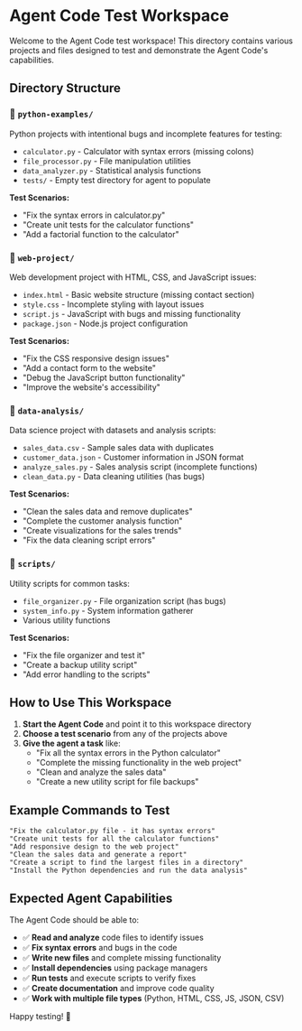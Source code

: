 # Agent Code Test Workspace

Welcome to the Agent Code test workspace! This directory contains various projects and files designed to test and demonstrate the Agent Code's capabilities.

## Directory Structure

### 📁 `python-examples/`
Python projects with intentional bugs and incomplete features for testing:
- `calculator.py` - Calculator with syntax errors (missing colons)
- `file_processor.py` - File manipulation utilities
- `data_analyzer.py` - Statistical analysis functions
- `tests/` - Empty test directory for agent to populate

**Test Scenarios:**
- "Fix the syntax errors in calculator.py"
- "Create unit tests for the calculator functions"
- "Add a factorial function to the calculator"

### 📁 `web-project/`
Web development project with HTML, CSS, and JavaScript issues:
- `index.html` - Basic website structure (missing contact section)
- `style.css` - Incomplete styling with layout issues
- `script.js` - JavaScript with bugs and missing functionality
- `package.json` - Node.js project configuration

**Test Scenarios:**
- "Fix the CSS responsive design issues"
- "Add a contact form to the website"
- "Debug the JavaScript button functionality"
- "Improve the website's accessibility"

### 📁 `data-analysis/`
Data science project with datasets and analysis scripts:
- `sales_data.csv` - Sample sales data with duplicates
- `customer_data.json` - Customer information in JSON format
- `analyze_sales.py` - Sales analysis script (incomplete functions)
- `clean_data.py` - Data cleaning utilities (has bugs)

**Test Scenarios:**
- "Clean the sales data and remove duplicates"
- "Complete the customer analysis function"
- "Create visualizations for the sales trends"
- "Fix the data cleaning script errors"

### 📁 `scripts/`
Utility scripts for common tasks:
- `file_organizer.py` - File organization script (has bugs)
- `system_info.py` - System information gatherer
- Various utility functions

**Test Scenarios:**
- "Fix the file organizer and test it"
- "Create a backup utility script"
- "Add error handling to the scripts"

## How to Use This Workspace

1. **Start the Agent Code** and point it to this workspace directory
2. **Choose a test scenario** from any of the projects above
3. **Give the agent a task** like:
   - "Fix all the syntax errors in the Python calculator"
   - "Complete the missing functionality in the web project"
   - "Clean and analyze the sales data"
   - "Create a new utility script for file backups"

## Example Commands to Test

```
"Fix the calculator.py file - it has syntax errors"
"Create unit tests for all the calculator functions"
"Add responsive design to the web project"
"Clean the sales data and generate a report"
"Create a script to find the largest files in a directory"
"Install the Python dependencies and run the data analysis"
```

## Expected Agent Capabilities

The Agent Code should be able to:
- ✅ **Read and analyze** code files to identify issues
- ✅ **Fix syntax errors** and bugs in the code
- ✅ **Write new files** and complete missing functionality
- ✅ **Install dependencies** using package managers
- ✅ **Run tests** and execute scripts to verify fixes
- ✅ **Create documentation** and improve code quality
- ✅ **Work with multiple file types** (Python, HTML, CSS, JS, JSON, CSV)

Happy testing! 🚀
